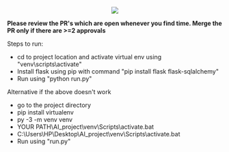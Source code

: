 

 <p align="center">
 <img src="https://github.com/VaibhaveS/AI_project/blob/main/proj/static/Mental%20health%20with%20AI.gif">
 </p>
<p>
 <b>Please review the PR's which are open whenever you find time. Merge the PR only if there are >=2 approvals</b>
</p>



Steps to run:
<ul>
<li> cd to project location and activate virtual env using "venv\scripts\activate"  </li> 
<li> Install flask using pip with command "pip install flask flask-sqlalchemy" </li> 
<li> Run using "python run.py"   </li> 
</ul>

Alternative if the above doesn't work 

<ul>
 <li> go to the project directory </li>
 <li> pip install virtualenv </li>
 <li> py -3 -m venv venv</li>
 <li>YOUR PATH\AI_project\venv\Scripts\activate.bat</li>
 <li>C:\Users\HP\Desktop\AI_project\venv\Scripts\activate.bat</li>
 <li> Run using "run.py" </li> 
<ul>
<br/>
